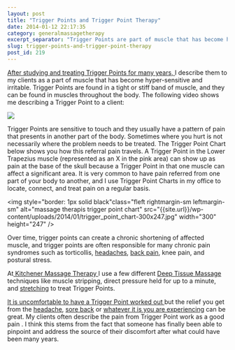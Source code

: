 ```yaml
---
layout: post
title: "Trigger Points and Trigger Point Therapy"
date: 2014-01-12 22:17:35
category: generalmassagetherapy
excerpt_separator: "Trigger Points are part of muscle that has become hyper-sensitive and irritable. Trigger Points are found in a tight or stiff band of muscle, and they can be found in muscles throughout the body."
slug: trigger-points-and-trigger-point-therapy
post_id: 219
---
```

<p><a href="{{site.url}}/about/index.html">After studying and treating Trigger Points for many years, </a>I describe them to my clients as a part of muscle that has become hyper-sensitive and irritable. Trigger Points are found in a tight or stiff band of muscle, and they can be found in muscles throughout the body. The following video shows me describing a Trigger Point to a client:</p>

<div class="entry-image">
	<a href="https://www.youtube.com/watch?v=shGC3k2tlb0" data-lightbox="iframe">
	<img src="https://img.youtube.com/vi/shGC3k2tlb0/0.jpg" frameborder="0">
	</a>
</div>

<p>Trigger Points are sensitive to touch and they usually have a pattern of pain that presents in another part of the body. Sometimes where you hurt is not necessarily where the problem needs to be treated. The Trigger Point Chart below shows you how this referral pain travels. A Trigger Point in the Lower Trapezius muscle (represented as an X in the pink area) can show up as pain at the base of the skull because a Trigger Point in that one muscle can affect a significant area. It is very common to have pain referred from one part of your body to another, and I use Trigger Point Charts in my office to locate, connect, and treat pain on a regular basis.</p>

<img style="border: 1px solid black"class="fleft rightmargin-sm leftmargin-sm"  alt="massage therapis trigger point chart" src="{{site.url}}/wp-content/uploads/2014/01/trigger_point_chart-300x247.jpg" width="300" height="247" />

<p>Over time, trigger points can create a chronic shortening of affected muscle, and trigger points are often responsible for many chronic pain syndromes such as torticollis, <a href="{{site.url}}/generalmassagetherapy/tension-headaches-3/index.html">headaches</a>, <a href="{{site.url}}/generalmassagetherapy/low-back-pain/index.html">back pain</a>, knee pain, and postural stress.</p>

<p>At<a href="{{site.url}}/index.html"> Kitchener Massage Therapy </a>I use a few different <a href="{{site.url}}/generalmassagetherapy/what-is-deep-tissue-massage/index.html">Deep Tissue Massage </a>techniques like muscle stripping, direct pressure held for up to a minute, and <a href="{{site.url}}/stretching/general-guidelines-for-stretching/index.html">stretching</a> to treat Trigger Points.</p>

<p><a href="{{site.url}}/generalmassagetherapy/does-deep-tissue-massage-heart/index.html">It is uncomfortable to have a Trigger Point worked out </a>but the relief you get from the <a href="{{site.url}}/generalmassagetherapy/tension-headaches-3/index.html">headache</a>, <a href="{{site.url}}/generalmassagetherapy/low-back-pain/index.html">sore back</a> or <a href="{{site.url}}/generalmassagetherapy/what-can-deep-tissue-massage-treat/index.html">whatever it is you are experiencing</a> can be great. My clients often describe the pain from Trigger Point work as a good pain . I think this stems from the fact that someone has finally been able to pinpoint and address the source of their discomfort after what could have been many years.</p>
